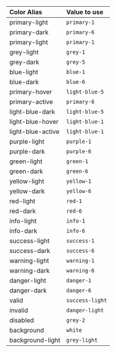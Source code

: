 | Color Alias       | Value to use    |
| :---------------- | :-------------- |
| primary-light     | `primary-1`     |
| primary-dark      | `primary-6`     |
| primary-light     | `primary-1`     |
| grey-light        | `grey-1`        |
| grey-dark         | `grey-5`        |
| blue-light        | `blue-1`        |
| blue-dark         | `blue-6`        |
| primary-hover     | `light-blue-5`  |
| primary-active    | `primary-6`     |
| light-blue-dark   | `light-blue-5`  |
| light-blue-hover  | `light-blue-1`  |
| light-blue-active | `light-blue-1`  |
| purple-light      | `purple-1`      |
| purple-dark       | `purple-6`      |
| green-light       | `green-1`       |
| green-dark        | `green-6`       |
| yellow-light      | `yellow-1`      |
| yellow-dark       | `yellow-6`      |
| red-light         | `red-1`         |
| red-dark          | `red-6`         |
| info-light        | `info-1`        |
| info-dark         | `info-6`        |
| success-light     | `success-1`     |
| success-dark      | `success-6`     |
| warning-light     | `warning-1`     |
| warning-dark      | `warning-6`     |
| danger-light      | `danger-1`      |
| danger-dark       | `danger-6`      |
| valid             | `success-light` |
| invalid           | `danger-light`  |
| disabled          | `grey-2`        |
| background        | `white`         |
| background-light  | `grey-light`    |